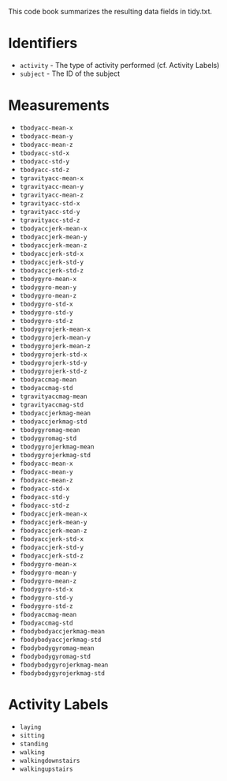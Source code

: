 This code book summarizes the resulting data fields in tidy.txt.

# Identifiers
* `activity` - The type of activity performed (cf. Activity Labels)
* `subject` - The ID of the subject

# Measurements
* `tbodyacc-mean-x`
* `tbodyacc-mean-y`
* `tbodyacc-mean-z`
* `tbodyacc-std-x`
* `tbodyacc-std-y`
* `tbodyacc-std-z`
* `tgravityacc-mean-x`
* `tgravityacc-mean-y`
* `tgravityacc-mean-z`
* `tgravityacc-std-x`
* `tgravityacc-std-y`
* `tgravityacc-std-z`
* `tbodyaccjerk-mean-x`
* `tbodyaccjerk-mean-y`
* `tbodyaccjerk-mean-z`
* `tbodyaccjerk-std-x`
* `tbodyaccjerk-std-y`
* `tbodyaccjerk-std-z`
* `tbodygyro-mean-x`
* `tbodygyro-mean-y`
* `tbodygyro-mean-z`
* `tbodygyro-std-x`
* `tbodygyro-std-y`
* `tbodygyro-std-z`
* `tbodygyrojerk-mean-x`
* `tbodygyrojerk-mean-y`
* `tbodygyrojerk-mean-z`
* `tbodygyrojerk-std-x`
* `tbodygyrojerk-std-y`
* `tbodygyrojerk-std-z`
* `tbodyaccmag-mean`
* `tbodyaccmag-std`
* `tgravityaccmag-mean`
* `tgravityaccmag-std`
* `tbodyaccjerkmag-mean`
* `tbodyaccjerkmag-std`
* `tbodygyromag-mean`
* `tbodygyromag-std`
* `tbodygyrojerkmag-mean`
* `tbodygyrojerkmag-std`
* `fbodyacc-mean-x`
* `fbodyacc-mean-y`
* `fbodyacc-mean-z`
* `fbodyacc-std-x`
* `fbodyacc-std-y`
* `fbodyacc-std-z`
* `fbodyaccjerk-mean-x`
* `fbodyaccjerk-mean-y`
* `fbodyaccjerk-mean-z`
* `fbodyaccjerk-std-x`
* `fbodyaccjerk-std-y`
* `fbodyaccjerk-std-z`
* `fbodygyro-mean-x`
* `fbodygyro-mean-y`
* `fbodygyro-mean-z`
* `fbodygyro-std-x`
* `fbodygyro-std-y`
* `fbodygyro-std-z`
* `fbodyaccmag-mean`
* `fbodyaccmag-std`
* `fbodybodyaccjerkmag-mean`
* `fbodybodyaccjerkmag-std`
* `fbodybodygyromag-mean`
* `fbodybodygyromag-std`
* `fbodybodygyrojerkmag-mean`
* `fbodybodygyrojerkmag-std`

# Activity Labels

* `laying`
* `sitting`
* `standing`
* `walking`
* `walkingdownstairs`
* `walkingupstairs`
